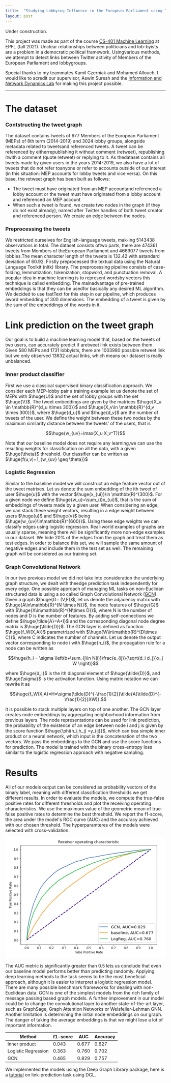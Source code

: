```yaml
---
title:  "Studying Lobbying Influence in the European Parliament using Twitter data"
layout: post
---
```


<style TYPE="text/css">
code.has-jax {font: inherit; font-size: 200%; background: inherit; border: inherit;}
</style>
<script type="text/x-mathjax-config">
MathJax.Hub.Config({
    tex2jax: {
        inlineMath: [['$','$'], ['\\(','\\)']],
         chtml: {
            scale: 1.3
        },
        svg: {
            scale: 1.3
        },
        skipTags: ['script', 'noscript', 'style', 'textarea', 'pre'] // removed 'code' entry
    }
});
MathJax.Hub.Queue(function() {
    var all = MathJax.Hub.getAllJax(), i;
    for(i = 0; i < all.length; i += 1) {
        all[i].SourceElement().parentNode.className += ' has-jax';
    }
});
</script>
<script type="text/javascript" src="https://cdnjs.cloudflare.com/ajax/libs/mathjax/2.7.4/MathJax.js?config=TeX-AMS_HTML-full"></script>
   


Under construction.

This project was made as part of the course [CS-401 Machine Learning](https://edu.epfl.ch/coursebook/en/machine-learning-CS-433) at EPFL (fall 2021). Unclear relationships between politicians and lob-byists are a problem in a democratic political framework. Usingvarious  methods,  we  attempt  to  detect  links  between  Twitter activity  of  Members  of  the  European  Parliament  and  lobbygroups. 

Special thanks to my teammates Kamil Czerniak and Mohamed Allouch. I would like to acredit our supervisor, Aswin Suresh and the [Information and Network Dynamics Lab](https://indy.epfl.ch/) for making this project possible.

---

# The dataset

### Contstructing the tweet graph

The   dataset   contains   tweets   of   677   Members   of   the European  Parliament  (MEPs)  of  8th  term  (2014-2019)  and 3024  lobby  groups,  alongside  metadata  related  to  tweetsand referenced tweets. A tweet can be referenced by eitherrepublishing  it  without  comment  (retweet),  republishing  itwith  a  comment  (quote  retweet)  or  replying  to  it.  As  thedataset contains all tweets made by given users in the years 2014-2019, we also have a lot of tweets that do not refer toanyone  or  refer  to  accounts  outside  of  our  interest  (in  this situation:  MEP  accounts  for  lobby  tweets  and  vice  versa). On this base, the retweet graph has been built as follows:

- The tweet must have originated from an MEP accountand referenced a lobby account or the tweet must have originated  from  a  lobby  account  and  referenced  an MEP account
- When such a tweet is found, we create two nodes in the  graph  (if  they  do  not  exist  already),  named  after Twitter  handles  of  both  tweet  creator  and  referenced person. We create an edge between the nodes.

### Preprocessing the tweets

We restricted ourselves for English-language tweets, mak-ing  5143438  observations  in  total.  The  dataset  consists  oftwo  parts,  there  are  474361  tweets  from  Members  of  theEuropean  Parliament  and  4669077  tweets  from  lobbies.The  mean  character  length  of  the  tweets  is  132.42  with  astandard deviation of 60.92. Firstly preprocessed the textual data  using  the  Natural  Language  Toolkit  (nltk)  library. The preprocessing pipeline consists of case-folding, lemmatization,  tokenization,  stopword,  and  punctuation  removal. A  popular  idea  in  machine  learning  is  to  represent  wordsby  vectors  this  technique  is  called  embedding.  The  mainadvantage of pre-trained embeddings is that they can be usedfor basically any desired ML algorithm. We decided to use fastText for this step in our pipeline, which produces aword  embedding  of 300 dimensions.  The  embedding  of  a tweet is given by the sum of the embeddings of the words in it.


# Link prediction on the tweet graph
 
 Our goal is to build a machine learning model that, based on  the  tweets  of  two  users,  can  accurately  predict  if  aretweet link exists between them. Given 580 MEPs and 1731 lobbyists,  there  are  1003980  possible  retweet  link  but  we only observed 13632 actual links, which means our dataset is  really  unbalanced. 
 
### Inner product classifier
    
 First we use  a  classical  supervised  binary classification approach. We consider each MEP-lobby pair a training example let us denote the set of MEPs with $\huge{U}$ and the set of lobby groups with the set $\huge{V}$. The tweet embeddings are given by the matrices $\huge{X_u \in \mathbb{R}^{d_u \times 300}}$ and $\huge{X_v\in \mathbb{R}^{d_v \times 300}}$, where $\huge{d_u}$ and $\huge{d_v}$ are the number of tweets of the user. We define the weight between these two nodes by the maximum similarity distance between the tweets' of the users, that is 
    
   <center>
    $$\huge{w_{uv}=\max(X_u X_v^T)}$$
   </center>
 
Note that our baseline model does not require any learning,we can use the resulting weights for classification on all the data, with a given $\huge{\theta}$ threshold. Our classifier can be written as $\huge{f(u,v)=1_{w_{uv} \geq \theta}}$
    
### Logistic Regression
    
Similar  to  the  baseline  model  we  will  construct  an  edge feature  vector  out  of  the  tweet  matrixes.  Let  us  denote  the sum  embedding  of  the ith  tweet  of  user $\huge{u}$ with  the  vector $\huge{x_{ui}}\in \mathbb{R}^{300}$. For a given node we define $\huge{w_u}=\sum_{i}x_{ui}$, that  is  the  sum  of  embeddings  of  tweets  made  by  a  given user. When considering an edge, we can stack these weight vectors,  resulting  in  a  edge  weight  between  users $\huge{u}$ and $\huge{v}$ being $\huge{w_{uv}\in\mathbb{R}^{600}}$.  Using  these  edge  weights  we  can classify edges using logistic regression. Real-world examples of graphs are usually sparse, meaning  there  will  be  significantly  more  non-edge  examples  in our dataset. We hide 20% of  the  edges  from  the  graph  and  treat  them as  test  edges.  In  order  to  balance  this  set,  we  will  sample the same amount of negative edges and include them in the test set as well. The remaining graph will be considered as our  training  set.  
 
### Graph Convolutional Network
    
In  our  two  previous  model  we  did  not  take  into  consideration  the  underlying  graph  structure,  we  dealt  with  theedge  prediction  task  independently  for  every  edge.  One possible  approach  of  managing  ML  tasks  on  non-Euclidan structured  data  is  using  a  so  called  Graph  Convolutional Network ([GCN](https://tkipf.github.io/graph-convolutional-networks/)). Given  a  graph $\huge{G= (V,E)}$,  let  us  denote  the  adjacency matrix  with $\huge{A\in\mathbb{R}^{N \times N}}$,  the  node  features  of $\huge{G}$ with $\huge{X\in\mathbb{R}^{N\times D}}$,  where N is the number of nodes and D is  the  number  of features. By adding self-connections we define $\huge{\tilde{A}=A+I}$ and  the  corresponding  diagonal node degree  matrix  is $\huge{\tilde{D}}$.  The GCN  layer  is  defined  as  function $\huge{f_W(X,A)}$ parametrized with $\huge{W\in\mathbb{R}^{D\times C}}$,   where C indicates the   number of channels. Let us denote  the output vector corresponding to node i with $\huge{h_i}$, the propagation rule for a node can be written as
    
<center>
    $$\huge{h_i = \sigma \left(b+\sum_{j\in N(i)}\frac{e_{ij}}{\sqrt{d_i d_j}}x_j W  \right)}$$    
</center>
 
 where $\huge{d_i}$ is  the ith  diagonal  element  of  $\huge{\tilde{D}}$,  and $\huge{\sigma}$ is  the activation function. Using matrix notation we can rewrite it as 
    
<center>
    $$\huge{f_W(X,A)=H=\sigma(\tilde{D}^{-\frac{1}{2}}\tilde{A}\tilde{D}^{-\frac{1}{2}}XW)}.$$ 
</center>
    
It is possible to stack multiple layers on top of one another. The  GCN  layer  creates  node  embeddings  by  aggregating neighborhood  information  from  previous  layers.  The  node representations  can  be  used  for  link  prediction,  the  probability  of  the  existence  of  an  edge  between  node i and j is given  by  the  score  function $\huge{\phi(h_i,h_j) =y_{ij}}$,  which  can  bea  simple  inner product  or  a  neural  network,  which  input  is the concatenation of the two vectors. We pass the embeddings to the GCN and use the score functions for prediction. The model is trained with the binary cross-entropy loss similar to the logistic regression approach with negative sampling.

    
# Results
 
    
All of our models output can be considered as probability vectors of the binary label, meaning with different classification thresholds we get different results. In order to evaluate the models, we compute the true-false positive rates for different thresholds and plot the receiving operating characteristics. We use the maximum value of the geometric mean of true-false positive rates to determine the best threshold. We report the f1-score, the area under the model's ROC curve (AUC) and the accuracy achieved with our chosen threshold. The hyperparamteres of the models were selected with cross-validation.

 
    
<center>   
    <img src="../images/2021-12-23-twitter/roc2.png" alt='missing' />
</center> 
    
The  AUC  metric  is  significantly  greater  than  0.5  lets  us conclude that even our baseline model performs better than predicting randomly. Applying deep learning methods to the task  seems  to  be  the  most  beneficial  approach,  although  it is  easier  to  interpret  a  logistic  regression  model.  There  are many possible benchmark frameworks for dealing with non-Euclidean  data.  GCN  is  one  of  the  simplest  models  from the  rich  family  of  message  passing based  graph  models.  A further  improvement  in  our  model  could  be  to  change  the convolutional  layer  to  another  state-of-the-art  layer,  such as  GraphSage,  Graph  Attention  Networks  or  Weisfeiler-Lehman   GNN. Another  limitation  is  determining the  initial  node  embeddings  on  our  graph.  The  danger  of taking the average embeddings is that we might lose a lot of important information.
    
| Method| f1-score | AUC   | Accuracy |
|---------------------|----------|-------|----------|
| Inner product       | 0.043    | 0.677 | 0.627    |
| Logistic Regression | 0.363    | 0.760 | 0.702    |
| GCN                 | 0.465    | 0.829 | 0.757    | 
    
We implemented the models using the Deep Graph Library package, here is a [tutorial](https://docs.dgl.ai/en/0.6.x/guide/training-link.html) on link-prediction task using DGL.

